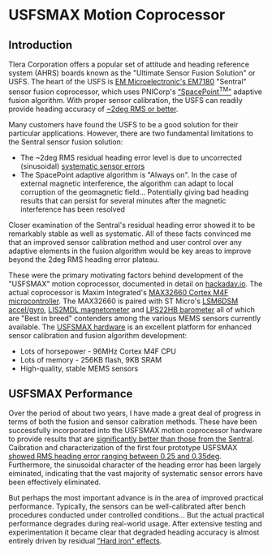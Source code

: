 # USFSMAX Motion Coprocessor

## Introduction
Tlera Corporation offers a popular set of attitude and heading reference system (AHRS) boards known as the "Ultimate Sensor Fusion Solution" or USFS. The heart of the USFS is [EM Microelectronic's EM7180](https://www.emmicroelectronic.com/product/sensor-fusion/em7180-sentral) "Sentral" sensor fusion coprocessor, which uses PNICorp's [“SpacePoint<sup>TM</sup>”](https://www.pnicorp.com/mm-module/) adaptive fusion algorithm. With proper sensor calibration, the USFS can readily provide heading accuracy of [~2deg RMS or better](https://hackaday.com/wp-content/uploads/2019/03/hackaday_journal-gregorytomasch_kriswiner-heading_accuracy_using_mems_sensors.pdf).

Many customers have found the USFS to be a good solution for their particular applications. However, there are two fundamental limitations to the Sentral sensor fusion solution:
* The ~2deg RMS residual heading error level is due to uncorrected (sinusoidal) [systematic sensor errors](https://hackaday.com/wp-content/uploads/2019/03/hackaday_journal-gregorytomasch_kriswiner-heading_accuracy_using_mems_sensors.pdf)
* The SpacePoint adaptive algorithm is "Always on". In the case of external magnetic interference, the algorithm can adapt to local corruption of the geomagnetic field... Potentially giving bad heading results that can persist for several minutes after the magnetic interference has been resolved

Closer examination of the Sentral's residual heading error showed it to be remarkably stable as well as systematic. All of these facts convinced me that an improved sensor calibration method and user control over any adaptive elements in the fusion algorithm would be key areas to improve beyond the 2deg RMS heading error plateau. 

These were the primary motivating factors behind development of the "USFSMAX" motion coprocessor, documented in detail on [hackaday.io](https://hackaday.io/project/160283-max32660-motion-co-processor). The actual coprocessor is Maxim Integrated's [MAX32660 Cortex M4F microcontroller](https://www.maximintegrated.com/en/products/microcontrollers/MAX32660.html). The MAX32660 is paired with ST Micro's [LSM6DSM accel/gyro](https://www.st.com/en/mems-and-sensors/lsm6dsm.html), [LIS2MDL magnetometer](https://www.st.com/en/mems-and-sensors/lis2mdl.html) and [LPS22HB barometer](https://www.st.com/en/mems-and-sensors/lps22hb.html) all of which are "Best in breed" contenders among the various MEMS sensors currently available. The [USFSMAX hardware](https://hackaday.io/project/160283-max32660-motion-co-processor/log/171113-final-hardware-design) is an excellent platform for enhanced sensor calibration and fusion algorithm development:
* Lots of horsepower - 96MHz Cortex M4F CPU
* Lots of memory - 256KB flash, 9KB SRAM
* High-quality, stable MEMS sensors

## USFSMAX Performance
Over the period of about two years, I have made a great deal of progress in terms of both the fusion and sensor caibration methods. These have been successfully incorporated into the USFSMAX motion coprocessor hardware to provide results that are [significantly better than those from the Sentral](https://cdn.hackaday.io/images/7698711574962560703.jpg). Caibration and characterization of the first four prototype USFSMAX [showed RMS heading error ranging between 0.25 and 0.35deg](https://cdn.hackaday.io/images/8316721576958074969.jpg). Furthermore, the sinusoidal character of the heading error has been largely eiminated, indicating that the vast majority of systematic sensor errors have been effectively eliminated.

But perhaps the most important advance is in the area of improved practical performance. Typically, the sensors can be well-calibrated after bench procedures conducted under controlled conditions... But the actual practical performance degrades during real-world usage. After extensive testing and experimentation it became clear that degraded heading accuracy is almost entirely driven by residual ["Hard iron" effects](http://www.jewellinstruments.com/3-factors-that-influence-electronic-compass-accuracy/).
